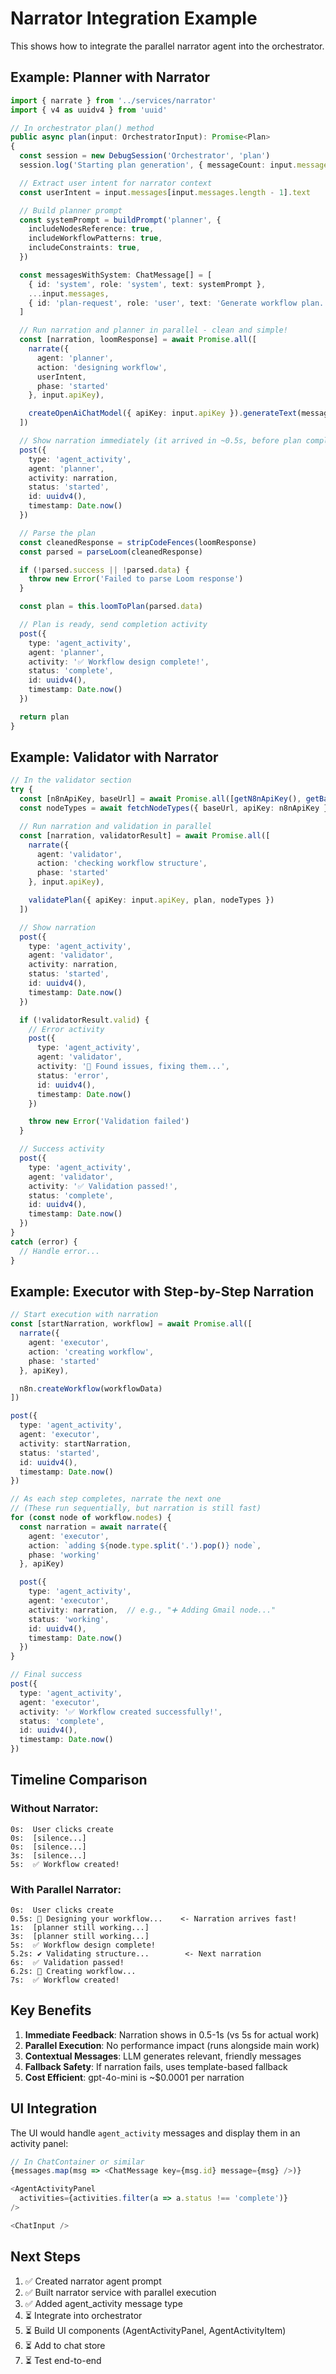# Narrator Integration Example

This shows how to integrate the parallel narrator agent into the orchestrator.

## Example: Planner with Narrator

```typescript
import { narrate } from '../services/narrator'
import { v4 as uuidv4 } from 'uuid'

// In orchestrator plan() method
public async plan(input: OrchestratorInput): Promise<Plan>
{
  const session = new DebugSession('Orchestrator', 'plan')
  session.log('Starting plan generation', { messageCount: input.messages.length })

  // Extract user intent for narrator context
  const userIntent = input.messages[input.messages.length - 1].text

  // Build planner prompt
  const systemPrompt = buildPrompt('planner', {
    includeNodesReference: true,
    includeWorkflowPatterns: true,
    includeConstraints: true,
  })

  const messagesWithSystem: ChatMessage[] = [
    { id: 'system', role: 'system', text: systemPrompt },
    ...input.messages,
    { id: 'plan-request', role: 'user', text: 'Generate workflow plan...' }
  ]

  // Run narration and planner in parallel - clean and simple!
  const [narration, loomResponse] = await Promise.all([
    narrate({
      agent: 'planner',
      action: 'designing workflow',
      userIntent,
      phase: 'started'
    }, input.apiKey),

    createOpenAiChatModel({ apiKey: input.apiKey }).generateText(messagesWithSystem)
  ])

  // Show narration immediately (it arrived in ~0.5s, before plan completed)
  post({
    type: 'agent_activity',
    agent: 'planner',
    activity: narration,
    status: 'started',
    id: uuidv4(),
    timestamp: Date.now()
  })

  // Parse the plan
  const cleanedResponse = stripCodeFences(loomResponse)
  const parsed = parseLoom(cleanedResponse)

  if (!parsed.success || !parsed.data) {
    throw new Error('Failed to parse Loom response')
  }

  const plan = this.loomToPlan(parsed.data)

  // Plan is ready, send completion activity
  post({
    type: 'agent_activity',
    agent: 'planner',
    activity: '✅ Workflow design complete!',
    status: 'complete',
    id: uuidv4(),
    timestamp: Date.now()
  })

  return plan
}
```

## Example: Validator with Narrator

```typescript
// In the validator section
try {
  const [n8nApiKey, baseUrl] = await Promise.all([getN8nApiKey(), getBaseUrl()])
  const nodeTypes = await fetchNodeTypes({ baseUrl, apiKey: n8nApiKey })

  // Run narration and validation in parallel
  const [narration, validatorResult] = await Promise.all([
    narrate({
      agent: 'validator',
      action: 'checking workflow structure',
      phase: 'started'
    }, input.apiKey),

    validatePlan({ apiKey: input.apiKey, plan, nodeTypes })
  ])

  // Show narration
  post({
    type: 'agent_activity',
    agent: 'validator',
    activity: narration,
    status: 'started',
    id: uuidv4(),
    timestamp: Date.now()
  })

  if (!validatorResult.valid) {
    // Error activity
    post({
      type: 'agent_activity',
      agent: 'validator',
      activity: '🫣 Found issues, fixing them...',
      status: 'error',
      id: uuidv4(),
      timestamp: Date.now()
    })

    throw new Error('Validation failed')
  }

  // Success activity
  post({
    type: 'agent_activity',
    agent: 'validator',
    activity: '✅ Validation passed!',
    status: 'complete',
    id: uuidv4(),
    timestamp: Date.now()
  })
}
catch (error) {
  // Handle error...
}
```

## Example: Executor with Step-by-Step Narration

```typescript
// Start execution with narration
const [startNarration, workflow] = await Promise.all([
  narrate({
    agent: 'executor',
    action: 'creating workflow',
    phase: 'started'
  }, apiKey),

  n8n.createWorkflow(workflowData)
])

post({
  type: 'agent_activity',
  agent: 'executor',
  activity: startNarration,
  status: 'started',
  id: uuidv4(),
  timestamp: Date.now()
})

// As each step completes, narrate the next one
// (These run sequentially, but narration is still fast)
for (const node of workflow.nodes) {
  const narration = await narrate({
    agent: 'executor',
    action: `adding ${node.type.split('.').pop()} node`,
    phase: 'working'
  }, apiKey)

  post({
    type: 'agent_activity',
    agent: 'executor',
    activity: narration,  // e.g., "➕ Adding Gmail node..."
    status: 'working',
    id: uuidv4(),
    timestamp: Date.now()
  })
}

// Final success
post({
  type: 'agent_activity',
  agent: 'executor',
  activity: '✅ Workflow created successfully!',
  status: 'complete',
  id: uuidv4(),
  timestamp: Date.now()
})
```

## Timeline Comparison

### Without Narrator:
```
0s:  User clicks create
0s:  [silence...]
0s:  [silence...]
3s:  [silence...]
5s:  ✅ Workflow created!
```

### With Parallel Narrator:
```
0s:  User clicks create
0.5s: 📝 Designing your workflow...    <- Narration arrives fast!
1s:  [planner still working...]
3s:  [planner still working...]
5s:  ✅ Workflow design complete!
5.2s: ✔️ Validating structure...        <- Next narration
6s:  ✅ Validation passed!
6.2s: 🚀 Creating workflow...
7s:  ✅ Workflow created!
```

## Key Benefits

1. **Immediate Feedback**: Narration shows in 0.5-1s (vs 5s for actual work)
2. **Parallel Execution**: No performance impact (runs alongside main work)
3. **Contextual Messages**: LLM generates relevant, friendly messages
4. **Fallback Safety**: If narration fails, uses template-based fallback
5. **Cost Efficient**: gpt-4o-mini is ~$0.0001 per narration

## UI Integration

The UI would handle `agent_activity` messages and display them in an activity panel:

```typescript
// In ChatContainer or similar
{messages.map(msg => <ChatMessage key={msg.id} message={msg} />)}

<AgentActivityPanel
  activities={activities.filter(a => a.status !== 'complete')}
/>

<ChatInput />
```

## Next Steps

1. ✅ Created narrator agent prompt
2. ✅ Built narrator service with parallel execution
3. ✅ Added agent_activity message type
4. ⏳ Integrate into orchestrator
5. ⏳ Build UI components (AgentActivityPanel, AgentActivityItem)
6. ⏳ Add to chat store
7. ⏳ Test end-to-end

